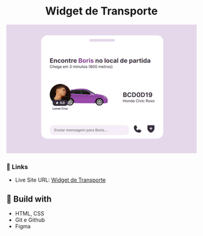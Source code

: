 <h1 align="center">Widget de Transporte</h1>

![](./screenshot.png)

### 🔗 Links

- Live Site URL: [Widget de Transporte](https://lucazcruz.github.io/bora-codar/widget-de-transporte/)

## 🚀 Build with

- HTML, CSS
- Git e Github
- Figma
